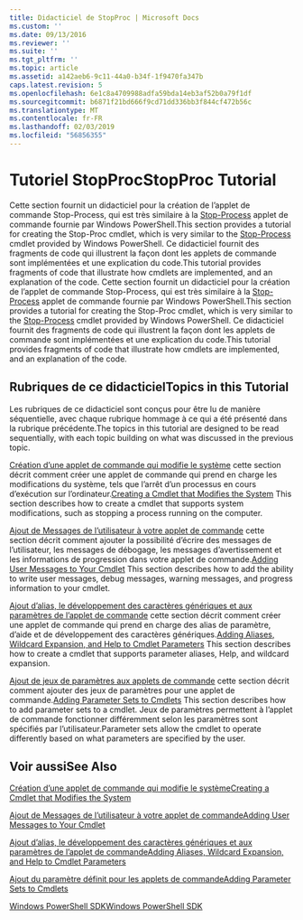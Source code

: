 ```yaml
---
title: Didacticiel de StopProc | Microsoft Docs
ms.custom: ''
ms.date: 09/13/2016
ms.reviewer: ''
ms.suite: ''
ms.tgt_pltfrm: ''
ms.topic: article
ms.assetid: a142aeb6-9c11-44a0-b34f-1f9470fa347b
caps.latest.revision: 5
ms.openlocfilehash: 6e1c8a4709988adfa59bda14eb3af52b0a79f1df
ms.sourcegitcommit: b6871f21bd666f9cd71dd336bb3f844cf472b56c
ms.translationtype: MT
ms.contentlocale: fr-FR
ms.lasthandoff: 02/03/2019
ms.locfileid: "56856355"
---
```

# <a name="stopproc-tutorial"></a><span data-ttu-id="8e496-102">Tutoriel StopProc</span><span class="sxs-lookup"><span data-stu-id="8e496-102">StopProc Tutorial</span></span>

<span data-ttu-id="8e496-103">Cette section fournit un didacticiel pour la création de l’applet de commande Stop-Process, qui est très similaire à la [Stop-Process](/powershell/module/Microsoft.PowerShell.Management/Stop-Process) applet de commande fournie par Windows PowerShell.</span><span class="sxs-lookup"><span data-stu-id="8e496-103">This section provides a tutorial for creating the Stop-Proc cmdlet, which is very similar to the [Stop-Process](/powershell/module/Microsoft.PowerShell.Management/Stop-Process) cmdlet provided by Windows PowerShell.</span></span> <span data-ttu-id="8e496-104">Ce didacticiel fournit des fragments de code qui illustrent la façon dont les applets de commande sont implémentées et une explication du code.</span><span class="sxs-lookup"><span data-stu-id="8e496-104">This tutorial provides fragments of code that illustrate how cmdlets are implemented, and an explanation of the code.</span></span>
<span data-ttu-id="8e496-105">Cette section fournit un didacticiel pour la création de l’applet de commande Stop-Process, qui est très similaire à la [Stop-Process](/powershell/module/Microsoft.PowerShell.Management/Stop-Process) applet de commande fournie par Windows PowerShell.</span><span class="sxs-lookup"><span data-stu-id="8e496-105">This section provides a tutorial for creating the Stop-Proc cmdlet, which is very similar to the [Stop-Process](/powershell/module/Microsoft.PowerShell.Management/Stop-Process) cmdlet provided by Windows PowerShell.</span></span> <span data-ttu-id="8e496-106">Ce didacticiel fournit des fragments de code qui illustrent la façon dont les applets de commande sont implémentées et une explication du code.</span><span class="sxs-lookup"><span data-stu-id="8e496-106">This tutorial provides fragments of code that illustrate how cmdlets are implemented, and an explanation of the code.</span></span>

## <a name="topics-in-this-tutorial"></a><span data-ttu-id="8e496-107">Rubriques de ce didacticiel</span><span class="sxs-lookup"><span data-stu-id="8e496-107">Topics in this Tutorial</span></span>

<span data-ttu-id="8e496-108">Les rubriques de ce didacticiel sont conçus pour être lu de manière séquentielle, avec chaque rubrique hommage à ce qui a été présenté dans la rubrique précédente.</span><span class="sxs-lookup"><span data-stu-id="8e496-108">The topics in this tutorial are designed to be read sequentially, with each topic building on what was discussed in the previous topic.</span></span>

<span data-ttu-id="8e496-109">[Création d’une applet de commande qui modifie le système](./creating-a-cmdlet-that-modifies-the-system.md) cette section décrit comment créer une applet de commande qui prend en charge les modifications du système, tels que l’arrêt d’un processus en cours d’exécution sur l’ordinateur.</span><span class="sxs-lookup"><span data-stu-id="8e496-109">[Creating a Cmdlet that Modifies the System](./creating-a-cmdlet-that-modifies-the-system.md) This section describes how to create a cmdlet that supports system modifications, such as stopping a process running on the computer.</span></span>

<span data-ttu-id="8e496-110">[Ajout de Messages de l’utilisateur à votre applet de commande](./adding-user-messages-to-your-cmdlet.md) cette section décrit comment ajouter la possibilité d’écrire des messages de l’utilisateur, les messages de débogage, les messages d’avertissement et les informations de progression dans votre applet de commande.</span><span class="sxs-lookup"><span data-stu-id="8e496-110">[Adding User Messages to Your Cmdlet](./adding-user-messages-to-your-cmdlet.md) This section describes how to add the ability to write user messages, debug messages, warning messages, and progress information to your cmdlet.</span></span>

<span data-ttu-id="8e496-111">[Ajout d’alias, le développement des caractères génériques et aux paramètres de l’applet de commande](./adding-aliases-wildcard-expansion-and-help-to-cmdlet-parameters.md) cette section décrit comment créer une applet de commande qui prend en charge des alias de paramètre, d’aide et de développement des caractères génériques.</span><span class="sxs-lookup"><span data-stu-id="8e496-111">[Adding Aliases, Wildcard Expansion, and Help to Cmdlet Parameters](./adding-aliases-wildcard-expansion-and-help-to-cmdlet-parameters.md) This section describes how to create a cmdlet that supports parameter aliases, Help, and wildcard expansion.</span></span>

<span data-ttu-id="8e496-112">[Ajout de jeux de paramètres aux applets de commande](./adding-parameter-sets-to-a-cmdlet.md) cette section décrit comment ajouter des jeux de paramètres pour une applet de commande.</span><span class="sxs-lookup"><span data-stu-id="8e496-112">[Adding Parameter Sets to Cmdlets](./adding-parameter-sets-to-a-cmdlet.md) This section describes how to add parameter sets to a cmdlet.</span></span> <span data-ttu-id="8e496-113">Jeux de paramètres permettent à l’applet de commande fonctionner différemment selon les paramètres sont spécifiés par l’utilisateur.</span><span class="sxs-lookup"><span data-stu-id="8e496-113">Parameter sets allow the cmdlet to operate differently based on what parameters are specified by the user.</span></span>

## <a name="see-also"></a><span data-ttu-id="8e496-114">Voir aussi</span><span class="sxs-lookup"><span data-stu-id="8e496-114">See Also</span></span>

[<span data-ttu-id="8e496-115">Création d’une applet de commande qui modifie le système</span><span class="sxs-lookup"><span data-stu-id="8e496-115">Creating a Cmdlet that Modifies the System</span></span>](./creating-a-cmdlet-that-modifies-the-system.md)

[<span data-ttu-id="8e496-116">Ajout de Messages de l’utilisateur à votre applet de commande</span><span class="sxs-lookup"><span data-stu-id="8e496-116">Adding User Messages to Your Cmdlet</span></span>](./adding-user-messages-to-your-cmdlet.md)

[<span data-ttu-id="8e496-117">Ajout d’alias, le développement des caractères génériques et aux paramètres de l’applet de commande</span><span class="sxs-lookup"><span data-stu-id="8e496-117">Adding Aliases, Wildcard Expansion, and Help to Cmdlet Parameters</span></span>](./adding-aliases-wildcard-expansion-and-help-to-cmdlet-parameters.md)

[<span data-ttu-id="8e496-118">Ajout du paramètre définit pour les applets de commande</span><span class="sxs-lookup"><span data-stu-id="8e496-118">Adding Parameter Sets to Cmdlets</span></span>](./adding-parameter-sets-to-a-cmdlet.md)

[<span data-ttu-id="8e496-119">Windows PowerShell SDK</span><span class="sxs-lookup"><span data-stu-id="8e496-119">Windows PowerShell SDK</span></span>](../windows-powershell-reference.md)
